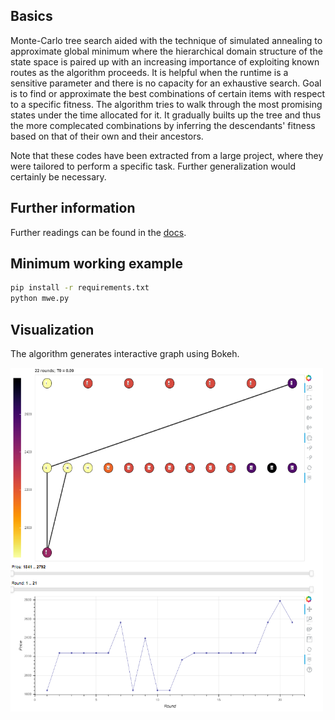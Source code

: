 Basics
------
Monte-Carlo tree search aided with the technique of simulated annealing to approximate global minimum where the hierarchical domain structure of the state space is paired up with an increasing importance of exploiting known routes as the algorithm proceeds.
It is helpful when the runtime is a sensitive parameter and there is no capacity for an exhaustive search.
Goal is to find or approximate the best combinations of certain items with respect to a specific fitness.
The algorithm tries to walk through the most promising states under the time allocated for it.
It gradually builts up the tree and thus the more complecated combinations by inferring the descendants' fitness based on that of their own and their ancestors.

Note that these codes have been extracted from a large project, where they were tailored to perform a specific task.
Further generalization would certainly be necessary.

Further information
-------------------
Further readings can be found in the <a href="/docs">docs</a>.

Minimum working example
-----------------------
```bash
pip install -r requirements.txt
python mwe.py
```

Visualization
-------------
The algorithm generates interactive graph using Bokeh.

<img src="images/bokeh.png" width=500 height=550 >

